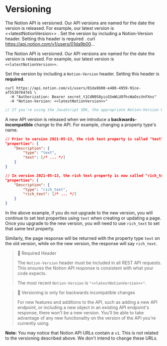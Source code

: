 # Versioning

The Notion API is versioned. Our API versions are named for the date the version is released. For example, our latest version is &lt;&lt;latestNotionVersion&gt;&gt; . Set the version by including a Notion-Version header. Setting this header is required . curl https://api.notion.com/v1/users/01da9b00...

The Notion API is versioned. Our API versions are named for the date the version is released. For example, our latest version is `<<latestNotionVersion>>`.

Set the version by including a `Notion-Version` header. Setting this header is **required**.

```curl
curl https://api.notion.com/v1/users/01da9b00-e400-4959-91ce-af55307647e5 \
  -H "Authorization: Bearer secret_t1CdN9S8yicG5eWLUOfhcWaOscVnFXns"
  -H "Notion-Version: <<latestNotionVersion>>"
```
```javascript
// If you're using the JavaScript SDK, the appropriate Notion-Version header will be set for you.
```

A new API version is released when we introduce a **backwards-incompatible** change to the API. For example, changing a property type's name.

```json
// Prior to version 2021-05-13, the rich text property is called "text"
"properties": {
	"Description": {
		"type": "text",
		"text": [/* ... */]
	}
}

// In version 2021-05-13, the rich text property is now called "rich_text"
"properties": {
	"Description": {
		"type": "rich_text",
		"rich_text": [/* ... */]
	}
}
```

In the above example, if you do not upgrade to the new version, you will continue to set text properties using `text` when creating or updating a page. Once you upgrade to the new version, you will need to use `rich_text` to set that same text property.

Similarly, the page response will be returned with the property type `text` on the old version, while on the new version, the response will say `rich_text`.

> 🚧 Required Header
> 
> The `Notion-Version` header must be included in all REST API requests. This ensures the Notion API response is consistent with what your code expects. 
> 
> The most recent `Notion-Version` is `"<<latestNotionVersion>>"`.

> 📘 Versioning is only for backwards incompatible changes
> 
> For new features and additions to the API, such as adding a new API endpoint, or including a new object in an existing API endpoint's response, there won't be a new version. You'll be able to take advantage of any new functionality on the version of the API you're currently using.

**Note:** You may notice that Notion API URLs contain a `v1`. This is not related to the versioning described above. We don't intend to change these URLs.
